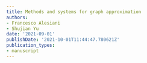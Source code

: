 ```yaml
---
title: Methods and systems for graph approximation
authors:
- Francesco Alesiani
- Shujian Yu
date: '2021-09-01'
publishDate: '2021-10-01T11:44:47.780621Z'
publication_types:
- manuscript
---
```

